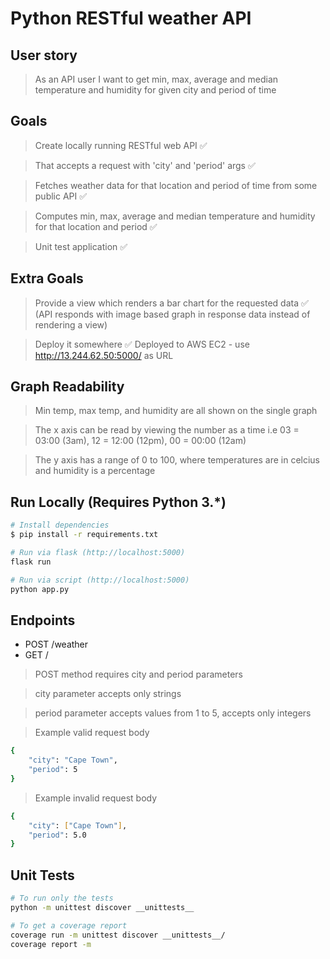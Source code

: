 # Python RESTful weather API

## User story

> As an API user I want to get min, max, average and median temperature and humidity for given city and period of time

## Goals

> Create locally running RESTful web API ✅

> That accepts a request with 'city' and 'period' args ✅

> Fetches weather data for that location and period of time from some public API ✅

> Computes min, max, average and median temperature and humidity for that location and period ✅

> Unit test application ✅

## Extra Goals

> Provide a view which renders a bar chart for the requested data ✅ (API responds with image based graph in response data instead of rendering a view)

> Deploy it somewhere ✅ Deployed to AWS EC2 - use http://13.244.62.50:5000/ as URL

## Graph Readability

> Min temp, max temp, and humidity are all shown on the single graph

> The x axis can be read by viewing the number as a time i.e 03 = 03:00 (3am), 12 = 12:00 (12pm), 00 = 00:00 (12am)

> The y axis has a range of 0 to 100, where temperatures are in celcius and humidity is a percentage

## Run Locally (Requires Python 3.*)

``` bash
# Install dependencies
$ pip install -r requirements.txt

# Run via flask (http://localhost:5000)
flask run

# Run via script (http://localhost:5000)
python app.py
```

## Endpoints

* POST    /weather
* GET     /

> POST method requires city and period parameters

> city parameter accepts only strings

> period parameter accepts values from 1 to 5, accepts only integers

> Example valid request body
``` bash
{
    "city": "Cape Town",
    "period": 5
}
```

> Example invalid request body
``` bash
{
    "city": ["Cape Town"],
    "period": 5.0
}
```

## Unit Tests

``` bash
# To run only the tests
python -m unittest discover __unittests__

# To get a coverage report
coverage run -m unittest discover __unittests__/
coverage report -m
```